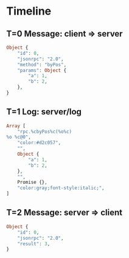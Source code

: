 # Timeline

## T=0 Message: client => server

```php
Object {
    "id": 0,
    "jsonrpc": "2.0",
    "method": "byPos",
    "params": Object {
        "a": 1,
        "b": 2,
    },
}
```

## T=1 Log: server/log

```php
Array [
    "rpc.%cbyPos%c(%o%c)
%o %c@0",
    "color:#d2c057",
    "",
    Object {
        "a": 1,
        "b": 2,
    },
    "",
    Promise {},
    "color:gray;font-style:italic;",
]
```

## T=2 Message: server => client

```php
Object {
    "id": 0,
    "jsonrpc": "2.0",
    "result": 3,
}
```
